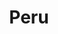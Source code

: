 ---
title: "Peru"
introtext: "Peru is een prachtig land aan de westkust van Zuid-Amerika. Bij Peru denken mensen vaak meteen aan de eeuwenoude Incastad Machu Pichu, die je kunt bereiken na een lange hike door het hooggebergte. Naast deze toeristische trekpleister heeft Peru nog veel meer te bieden. Er zijn veel koloniale steden die je kunt bezoeken, maar je zult vooral versteld staan van de indrukwekkende natuur. Bezoek de bruisende hoofdstad Lima en reis daarna af naar de gezellige stad Arequipa. Onderweg vind je de mysterieuze Nascalijnen die de moeite waard zijn om te bezoeken. Peru is een erg veelzijdig land en is daarom de ideale reisbestemming voor iedereen die van de stad, maar vooral van prachtige natuur en rijke historie houdt!"
introimage: "https://lh3.googleusercontent.com/v6nmUi97pRUfFxZkr8hkc_Kgj4xX8tIPrnXgFCp-dwnUeK22z1nQOIODOX_xo9zUn0e-9xey6zmOJmRz3NBjtHGEvF6-NuZhU3PKR9yXvfTSDEF1kBPh4031VB3dFZG1y2t7yyxtKQ=w800"
surface: "1.285.000"
inhabitants: "32.170.000"
rate: "3,73"
valuta: "sol"
need_to_know_text: ""
need_to_know_more_text: ""
fact_one_text: ""
fact_two_text: ""
bigmac_index: ""
images: "https://lh3.googleusercontent.com/zBhTQZpKrwRL25p2grc6IDlekqhsDRm6ZQHt4uZay-wRLXCbw1Ru1WOeIionVvanpfn9kti9dHqqENsXbqH403dpugxJFDUIeFgXrlIJNE-_u1BX8LJl1gPq8trelMhLKM-nX4eXXw=w800|https://lh3.googleusercontent.com/32LO1OFaoNjn26rI0ftO8jFt_E88d6Ktu6myQhvh3t4_8q98qmdS7Jlb2BD89qL8XN9_HthQLtZ6suSH4Ozzleu--RMO0WNvz3l_8SHNK4EDCkXotskAkoBIFMK65plVnzuHoR3yIw=w800|https://lh3.googleusercontent.com/pp-Um3Dx_bU3_ejJsmxtRldCq6HsHYOs45xG730X7PIskdnlbJcd0GiVwrr6Ei0QOdqZUdro8vf96yhJ9nAGRvLflm0YPxrsLvZEjl1pL2VN7mo-VQFaTNH1-2W6hQWb0sGgCxC2gg=w800|https://lh3.googleusercontent.com/g3c3hqdd5a7qPKdAlcLR4v4zN8GaNKPsJzd5p5nwVsKBTPI3TM6Iuq9t0nWU5g-sZIexIUc9jL12FZyIGCweSGCnyhdCHM1ydevn8oGx2TKHv4IQbNNBWd9wDYvj1zNakhPf0BHPqQ=w800"
flight_button_title: "Check vluchtprijzen Peru"
flight_button_url: "https://lt45.net/c/?si=11986&li=1528136&wi=335922&ws=&dl=transport%2Fflights%2Fnl%2Fpe%2F%3Flocale%3Dnl-NL%26currency%3DEUR%26market%3DNL"
inspiration_url: "https://partner.bol.com/click/click?p=2&t=url&s=1025999&f=TXL&url=https%3A%2F%2Fwww.bol.com%2Fnl%2Ff%2Flonely-peru%2F9200000036538801%2F&name=Lonely%20Planet%20Peru%2C%20Lonely%20Planet"
country_code: "pe"
hotels_url: "https://www.booking.com/country/pe.nl.html?aid=1837623"
---